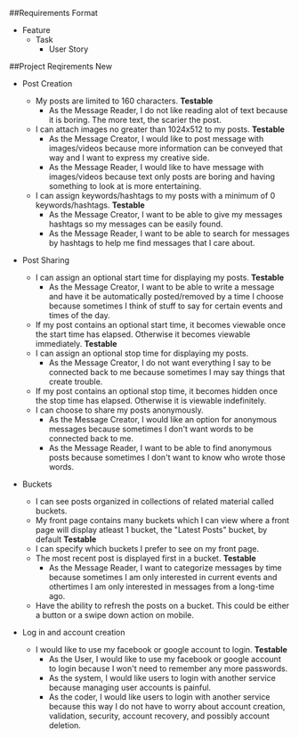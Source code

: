 ##Requirements Format
* Feature
  * Task
    * User Story

##Project Reqirements New
* Post Creation
  * My posts are limited to 160 characters. __Testable__
    * As the Message Reader, I do not like reading alot of text because it is boring. The more text, the scarier the post.
  * I can attach images no greater than 1024x512 to my posts. __Testable__
    * As the Message Creator, I would like to post message with images/videos because more information can be conveyed that way and I want to express my creative side.
    * As the Message Reader, I would like to have message with images/videos because text only posts are boring and having something to look at is more entertaining.
  * I can assign keywords/hashtags to my posts with a minimum of 0 keywords/hashtags. __Testable__
    * As the Message Creator, I want to be able to give my messages hashtags so my messages can be easily found.
    * As the Message Reader, I want to be able to search for messages by hashtags to help me find messages that I care about.

* Post Sharing
  * I can assign an optional start time for displaying my posts. __Testable__
    * As the Message Creator, I want to be able to write a message and have it be automatically posted/removed by a time I choose because sometimes I think of stuff to say for certain events and times of the day.
  * If my post contains an optional start time, it becomes viewable once the start time has elapsed. Otherwise it becomes viewable immediately. __Testable__
  * I can assign an optional stop time for displaying my posts.
    * As the Message Creator, I do not want everything I say to be connected back to me because sometimes I may say things that create trouble.
  * If my post contains an optional stop time, it becomes hidden once the stop time has elapsed. Otherwise it is viewable indefinitely.
  * I can choose to share my posts anonymously.
    * As the Message Creator, I would like an option for anonymous messages because sometimes I don't want words to be connected back to me.
    * As the Message Reader, I want to be able to find anonymous posts because sometimes I don't want to know who wrote those words.

* Buckets
  * I can see posts organized in collections of related material called buckets.
  * My front page contains many buckets which I can view where a front page will display atleast 1 bucket, the "Latest Posts" bucket, by default __Testable__
  * I can specify which buckets I prefer to see on my front page.
  * The most recent post is displayed first in a bucket. __Testable__
    * As the Message Reader, I want to categorize messages by time because sometimes I am only interested in current events and othertimes I am only interested in messages from a long-time ago.
  * Have the ability to refresh the posts on a bucket. This could be either a button or a swipe down action on mobile.

* Log in and account creation
  * I would like to use my facebook or google account to login. __Testable__
    * As the User, I would like to use my facebook or google account to login because I won't need to remember any more passwords.
    * As the system, I would like users to login with another service because managing user accounts is painful.
    * As the coder, I would like users to login with another service because this way I do not have to worry about account creation, validation, security, account recovery, and possibly account deletion.